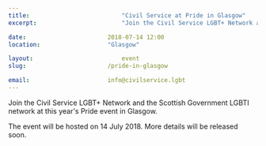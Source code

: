 ```yaml
---
title:  						"Civil Service at Pride in Glasgow"
excerpt:	  					"Join the Civil Service LGBT+ Network and the Scottish Government LGBTI network Edinburgh's annual Pride event."

date:	 					2018-07-14 12:00
location: 					"Glasgow"

layout: 						event
slug:						/pride-in-glasgow

email: 						info@civilservice.lgbt
---
```


Join the Civil Service LGBT+ Network and the Scottish Government LGBTI network at this year's Pride event in Glasgow.

The event will be hosted on 14 July 2018. More details will be released soon.